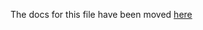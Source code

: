 The docs for this file have been moved [here](https://github.com/woocommerce/woocommerce/blob/trunk/docs/apis/store-api/rate-limiting.md)
